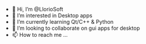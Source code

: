 - 👋 Hi, I’m @LlorioSoft
- 👀 I’m interested in Desktop apps
- 🌱 I’m currently learning Qt/C++ & Python
- 💞️ I’m looking to collaborate on gui apps for desktop
- 📫 How to reach me ...

<!---
LlorioSoft/LlorioSoft is a ✨ special ✨ repository because its `README.md` (this file) appears on your GitHub profile.
You can click the Preview link to take a look at your changes.
--->
